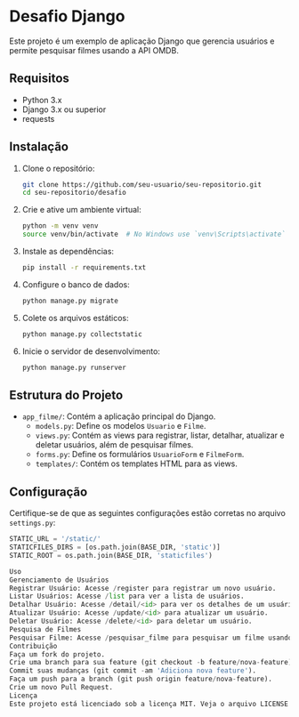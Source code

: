 # Desafio Django

Este projeto é um exemplo de aplicação Django que gerencia usuários e permite pesquisar filmes usando a API OMDB.

## Requisitos

- Python 3.x
- Django 3.x ou superior
- requests

## Instalação

1. Clone o repositório:

    ```sh
    git clone https://github.com/seu-usuario/seu-repositorio.git
    cd seu-repositorio/desafio
    ```

2. Crie e ative um ambiente virtual:

    ```sh
    python -m venv venv
    source venv/bin/activate  # No Windows use `venv\Scripts\activate`
    ```

3. Instale as dependências:

    ```sh
    pip install -r requirements.txt
    ```

4. Configure o banco de dados:

    ```sh
    python manage.py migrate
    ```

5. Colete os arquivos estáticos:

    ```sh
    python manage.py collectstatic
    ```

6. Inicie o servidor de desenvolvimento:

    ```sh
    python manage.py runserver
    ```

## Estrutura do Projeto

- `app_filme/`: Contém a aplicação principal do Django.
  - `models.py`: Define os modelos `Usuario` e `Filme`.
  - `views.py`: Contém as views para registrar, listar, detalhar, atualizar e deletar usuários, além de pesquisar filmes.
  - `forms.py`: Define os formulários `UsuarioForm` e `FilmeForm`.
  - `templates/`: Contém os templates HTML para as views.

## Configuração

Certifique-se de que as seguintes configurações estão corretas no arquivo `settings.py`:

```python
STATIC_URL = '/static/'
STATICFILES_DIRS = [os.path.join(BASE_DIR, 'static')]
STATIC_ROOT = os.path.join(BASE_DIR, 'staticfiles')

Uso
Gerenciamento de Usuários
Registrar Usuário: Acesse /register para registrar um novo usuário.
Listar Usuários: Acesse /list para ver a lista de usuários.
Detalhar Usuário: Acesse /detail/<id> para ver os detalhes de um usuário.
Atualizar Usuário: Acesse /update/<id> para atualizar um usuário.
Deletar Usuário: Acesse /delete/<id> para deletar um usuário.
Pesquisa de Filmes
Pesquisar Filme: Acesse /pesquisar_filme para pesquisar um filme usando a API OMDB.
Contribuição
Faça um fork do projeto.
Crie uma branch para sua feature (git checkout -b feature/nova-feature).
Commit suas mudanças (git commit -am 'Adiciona nova feature').
Faça um push para a branch (git push origin feature/nova-feature).
Crie um novo Pull Request.
Licença
Este projeto está licenciado sob a licença MIT. Veja o arquivo LICENSE para mais detalhes.
